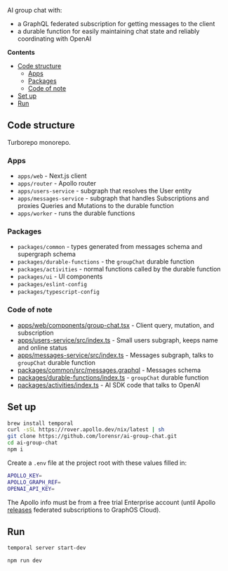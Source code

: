 AI group chat with:

- a GraphQL federated subscription for getting messages to the client
- a durable function for easily maintaining chat state and reliably coordinating with OpenAI

<!-- START doctoc generated TOC please keep comment here to allow auto update -->
<!-- DON'T EDIT THIS SECTION, INSTEAD RE-RUN doctoc TO UPDATE -->

**Contents**

- [Code structure](#code-structure)
  - [Apps](#apps)
  - [Packages](#packages)
  - [Code of note](#code-of-note)
- [Set up](#set-up)
- [Run](#run)

<!-- END doctoc generated TOC please keep comment here to allow auto update -->

## Code structure

Turborepo monorepo.

### Apps

- `apps/web` - Next.js client
- `apps/router` - Apollo router
- `apps/users-service` - subgraph that resolves the User entity
- `apps/messages-service` - subgraph that handles Subscriptions and proxies Queries and Mutations to the durable function
- `apps/worker` - runs the durable functions

### Packages

- `packages/common` - types generated from messages schema and supergraph schema
- `packages/durable-functions` - the `groupChat` durable function
- `packages/activities` - normal functions called by the durable function
- `packages/ui` - UI components
- `packages/eslint-config`
- `packages/typescript-config`

### Code of note

- [apps/web/components/group-chat.tsx](apps/web/components/group-chat.tsx) - Client query, mutation, and subscription
- [apps/users-service/src/index.ts](apps/users-service/src/index.ts) - Small users subgraph, keeps name and online status
- [apps/messages-service/src/index.ts](apps/messages-service/src/index.ts) - Messages subgraph, talks to `groupChat` durable function
- [packages/common/src/messages.graphql](packages/common/src/messages.graphql) - Messages schema
- [packages/durable-functions/index.ts](packages/durable-functions/index.ts) - `groupChat` durable function
- [packages/activities/index.ts](packages/activities/index.ts) - AI SDK code that talks to OpenAI

## Set up

```sh
brew install temporal
curl -sSL https://rover.apollo.dev/nix/latest | sh
git clone https://github.com/lorensr/ai-group-chat.git
cd ai-group-chat
npm i
```

Create a `.env` file at the project root with these values filled in:

```sh
APOLLO_KEY=
APOLLO_GRAPH_REF=
OPENAI_API_KEY=
```

The Apollo info must be from a free trial Enterprise account (until Apollo [releases](https://www.apollographql.com/blog/federated-subscriptions-in-graphos-real-time-data-at-scale#federated-subscriptions-with-graphos-cloud) federated subscriptions to GraphOS Cloud).

## Run

```sh
temporal server start-dev
```

```sh
npm run dev
```
